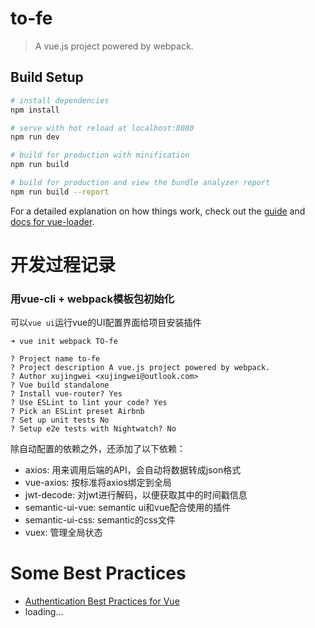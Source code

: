 # to-fe

> A vue.js project powered by webpack.

## Build Setup

``` bash
# install dependencies
npm install

# serve with hot reload at localhost:8080
npm run dev

# build for production with minification
npm run build

# build for production and view the bundle analyzer report
npm run build --report
```

For a detailed explanation on how things work, check out the [guide](http://vuejs-templates.github.io/webpack/) and [docs for vue-loader](http://vuejs.github.io/vue-loader).



# 开发过程记录
### 用vue-cli + webpack模板包初始化
可以`vue ui`运行vue的UI配置界面给项目安装插件
```
➜ vue init webpack TO-fe

? Project name to-fe
? Project description A vue.js project powered by webpack.
? Author xujingwei <xujingwei@outlook.com>
? Vue build standalone
? Install vue-router? Yes
? Use ESLint to lint your code? Yes
? Pick an ESLint preset Airbnb
? Set up unit tests No
? Setup e2e tests with Nightwatch? No
```
除自动配置的依赖之外，还添加了以下依赖：

- axios: 用来调用后端的API，会自动将数据转成json格式
- vue-axios: 按标准将axios绑定到全局
- jwt-decode: 对jwt进行解码，以便获取其中的时间戳信息
- semantic-ui-vue: semantic ui和vue配合使用的插件
- semantic-ui-css: semantic的css文件
- vuex: 管理全局状态


# Some Best Practices
- [Authentication Best Practices for Vue](https://blog.sqreen.io/authentication-best-practices-vue/)
- loading...
